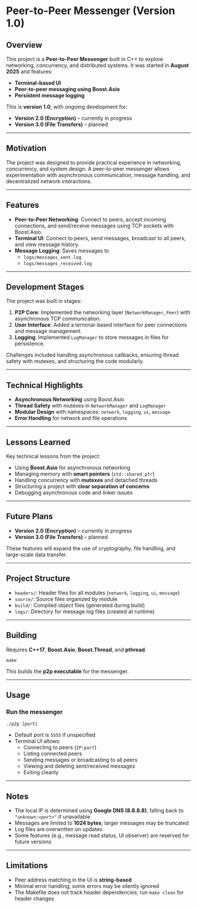 # Peer-to-Peer Messenger (Version 1.0)

## Overview

This project is a **Peer-to-Peer Messenger** built in C++ to explore networking, concurrency, and distributed systems. It was started in **August 2025** and features:

- **Terminal-based UI**
- **Peer-to-peer messaging using Boost.Asio**
- **Persistent message logging**

This is **version 1.0**, with ongoing development for:
- **Version 2.0 (Encryption)** – currently in progress  
- **Version 3.0 (File Transfers)** – planned  

---

## Motivation

The project was designed to provide practical experience in networking, concurrency, and system design. A peer-to-peer messenger allows experimentation with asynchronous communication, message handling, and decentralized network interactions.

---

## Features

- **Peer-to-Peer Networking**: Connect to peers, accept incoming connections, and send/receive messages using TCP sockets with Boost.Asio.  
- **Terminal UI**: Connect to peers, send messages, broadcast to all peers, and view message history.  
- **Message Logging**: Saves messages to  
  - `logs/messages_sent.log`  
  - `logs/messages_received.log`  

---

## Development Stages

The project was built in stages:

1. **P2P Core**: Implemented the networking layer (`NetworkManager`, `Peer`) with asynchronous TCP communication.  
2. **User Interface**: Added a terminal-based interface for peer connections and message management.  
3. **Logging**: Implemented `LogManager` to store messages in files for persistence.  

Challenges included handling asynchronous callbacks, ensuring thread safety with mutexes, and structuring the code modularly.

---

## Technical Highlights

- **Asynchronous Networking** using Boost.Asio  
- **Thread Safety** with mutexes in `NetworkManager` and `LogManager`  
- **Modular Design** with namespaces: `network`, `logging`, `ui`, `message`  
- **Error Handling** for network and file operations  

---

## Lessons Learned

Key technical lessons from the project:

- Using **Boost.Asio** for asynchronous networking  
- Managing memory with **smart pointers** (`std::shared_ptr`)  
- Handling concurrency with **mutexes** and detached threads  
- Structuring a project with **clear separation of concerns**  
- Debugging asynchronous code and linker issues  

---

## Future Plans

- **Version 2.0 (Encryption)** – currently in progress  
- **Version 3.0 (File Transfers)** – planned  

These features will expand the use of cryptography, file handling, and large-scale data transfer.

---

## Project Structure

- `headers/`: Header files for all modules (`network`, `logging`, `ui`, `message`)  
- `source/`: Source files organized by module  
- `build/`: Compiled object files (generated during build)  
- `logs/`: Directory for message log files (created at runtime)  

---

## Building

Requires **C++17**, **Boost.Asio**, **Boost.Thread**, and **pthread**.

    make

This builds the **p2p executable** for the messenger.

---

## Usage

### Run the messenger

    ./p2p [port]

- Default port is `5555` if unspecified  
- Terminal UI allows:  
  - Connecting to peers (`IP:port`)  
  - Listing connected peers  
  - Sending messages or broadcasting to all peers  
  - Viewing and deleting sent/received messages  
  - Exiting cleanly  

---

## Notes

- The local IP is determined using **Google DNS (8.8.8.8)**, falling back to `"unknown:<port>"` if unavailable  
- Messages are limited to **1024 bytes**; larger messages may be truncated  
- Log files are overwritten on updates  
- Some features (e.g., message read status, UI observer) are reserved for future versions  

---

## Limitations

- Peer address matching in the UI is **string-based**  
- Minimal error handling; some errors may be silently ignored  
- The Makefile does not track header dependencies; run `make clean` for header changes
